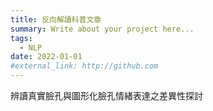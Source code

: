 ```yaml
---
title: 反向解讀科普文章
summary: Write about your project here...
tags:
  - NLP
date: 2022-01-01
#external_link: http://github.com
---
```


辨讀真實臉孔與圖形化臉孔情緒表達之差異性探討